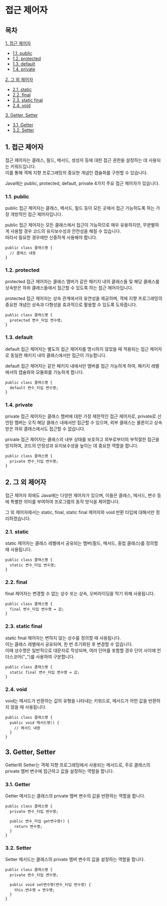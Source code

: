 # 접근 제어자

## 목차

[1. 접근 제어자](#1-접근-제어자)
- [1.1. public](#11-public)
- [1.2. protected](#12-protected)
- [1.3. default](#13-default)
- [1.4. private](#14-private)

[2. 그 외 제어자](#2-그-외-제어자)
- [2.1. static](#21-static)
- [2.2. final](#22-final)
- [2.3. static final](#23-static-final)
- [2.4. void](#24-void)

[3. Getter, Setter](#3-getter-setter)
- [3.1. Getter](#31-getter)
- [3.2. Setter](#32-setter)

## 1. 접근 제어자

접근 제어자는 클래스, 필드, 메서드, 생성자 등에 대한 접근 권한을 설정하는 데 사용되는 키워드입니다.<br>
이를 통해 객체 지향 프로그래밍의 중요한 개념인 캡슐화를 구현할 수 있습니다.

Java에는 public, protected, default, private 4가지 주요 접근 제어자가 있습니다.

### 1.1. public

public 접근 제어자는 클래스, 메서드, 필드 등이 모든 곳에서 접근 가능하도록 하는 가장 개방적인 접근 제어자입니다.

public 접근 제어자는 모든 클래스에서 접근이 가능하므로 매우 유용하지만, 무분별하게 사용할 경우 코드의 유지보수성과 안전성을 해칠 수 있습니다.<br>
따라서 필요한 경우에만 신중하게 사용해야 합니다.

```
public class 클래스명 {
  // 클래스 내용
}
```

### 1.2. protected

protected 접근 제어자는 클래스 멤버가 같은 패키지 내의 클래스들 및 해당 클래스를 상속받은 하위 클래스들에서 접근할 수 있도록 하는 접근 제어자입니다.

protected 접근 제어자는 상속 관계에서의 유연성을 제공하며, 객체 지향 프로그래밍의 중요한 개념인 상속과 다형성을 효과적으로 활용할 수 있도록 도와줍니다.

```
public class 클래스명 {
  protected 변수_타입 변수명;
}
```

### 1.3. default

default 접근 제어자는 별도의 접근 제어자를 명시하지 않았을 때 적용되는 접근 제어자로 동일한 패키지 내의 클래스에서만 접근이 가능합니다.

default 접근 제어자는 같은 패키지 내에서만 멤버를 접근 가능하게 하여, 패키지 레벨에서의 캡슐화와 모듈화를 가능하게 합니다.

```
public class 클래스명 {
  default 변수_타입 변수명;
}
```

### 1.4. private

private 접근 제어자는 클래스 멤버에 대한 가장 제한적인 접근 제어자로, private로 선언된 멤버는 오직 해당 클래스 내에서만 접근할 수 있으며, 외부 클래스는 물론이고 상속받은 하위 클래스에서도 접근할 수 없습니다.

private 접근 제어자는 클래스의 내부 상태를 보호하고 외부로부터의 부적절한 접근을 방지하여, 코드의 안정성과 유지보수성을 높이는 데 중요한 역할을 합니다.

```
public class 클래스명 {
  private 변수_타입 변수명;
}
```

## 2. 그 외 제어자

접근 제어자 외에도 Java에는 다양한 제어자가 있으며, 이들은 클래스, 메서드, 변수 등에 특별한 의미를 부여하여 프로그램의 동작 방식을 제어합니다.

그 외 제어자에서는 static, final, static final 제어자와 void 반환 타입에 대해서만 정리하겠습니다.

### 2.1. static

static 제어자는 클래스 레벨에서 공유되는 멤버(필드, 메서드, 중첩 클래스)를 정의할 때 사용됩니다.

```
public class 클래스명 {
  static 변수_타입 변수명;
}
```

### 2.2. final

final 제어자는 변경할 수 없는 상수 또는 상속, 오버라이딩을 막기 위해 사용됩니다.

```
public class 클래스명 {
  final 변수_타입 변수명 = 값;
}
```

### 2.3. static final

static final 제어자는 변하지 않는 상수를 정의할 때 사용됩니다.<br>
이는 클래스 레벨에서 공유되며, 한 번 초기화된 후 변경할 수 없습니다.<br>
이때 상수명은 일반적으로 대문자로 작성되며, 여러 단어를 포함할 경우 단어 사이에 언더스코어("_")를 사용하여 구분합니다.

```
public class 클래스명 {
  static final 변수_타입 변수명 = 값;
}
```

### 2.4. void

void는 메서드가 반환하는 값의 유형을 나타내는 키워드로, 메서드가 어떤 값을 반환하지 않을 때 사용됩니다.

```
public class 클래스명 {
  public void 메서드명() {
    // 메서드 내용
  }
}
```

## 3. Getter, Setter

Getter와 Setter는 객체 지향 프로그래밍에서 사용되는 메서드로, 주로 클래스의 private 멤버 변수에 접근하고 값을 설정하는 역할을 합니다.

### 3.1. Getter

Getter 메서드는 클래스의 private 멤버 변수의 값을 반환하는 역할을 합니다.

```
public class 클래스명 {
  private 변수_타입 변수명;

  public 변수_타입 get변수명() {
    return 변수명;
  }
}
```

### 3.2. Setter

Setter 메서드는 클래스의 private 멤버 변수의 값을 설정하는 역할을 합니다. 

```
public class 클래스명 {
  private 변수_타입 변수명;

  public void set변수명(변수_타입 변수명) {
    this.변수명 = 변수명;
  }
}
```
